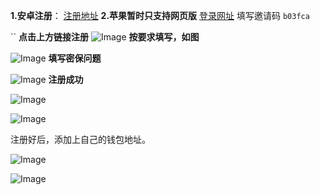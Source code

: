 **1.安卓注册**：      [注册地址](https://h5.xlthshop.com/#/pages/auth/register?inviteCode=b03fca"注册地址")
**2.苹果暂时只支持网页版** [登录网址](https://h5.xlthshop.com/"登录网址")  填写邀请码 `b03fca`

``
**点击上方链接注册**
![Image](https://github.com/user-attachments/assets/d6b3d241-2b36-49a5-b279-1151c9194a63)
**按要求填写，如图**

![Image](https://github.com/user-attachments/assets/926d1817-f372-4f22-bc01-8cebfbf967a0)
**填写密保问题**

![Image](https://github.com/user-attachments/assets/434ea316-62b8-44dc-b972-a206cc9d08f5)
**注册成功**

![Image](https://github.com/user-attachments/assets/a548e682-1c10-418b-81ee-147e8e67d30c)

![Image](https://github.com/user-attachments/assets/69d887d3-d3c0-43f4-9a77-1714b5b96c04)


注册好后，添加上自己的钱包地址。

![Image](https://github.com/user-attachments/assets/4d974497-6b21-40b4-8d39-afbd6a3e2706)

![Image](https://github.com/user-attachments/assets/f511a610-0435-47a0-a426-34f764fe9742)